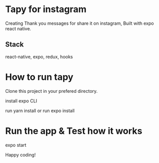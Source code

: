 # Tapy for instagram

Creating Thank you messages for share it on instagram, Built with expo react native.

## Stack

react-native, expo, redux, hooks

# How to run tapy

Clone this project in your prefered directory.

install expo CLI

run yarn install
or
run expo install

# Run the app & Test how it works

expo start

Happy coding!
